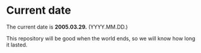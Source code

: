 # Current date

The current date is **2005.03.29.** (YYYY.MM.DD.)

This repository will be good when the world ends, so we will know how long it lasted.